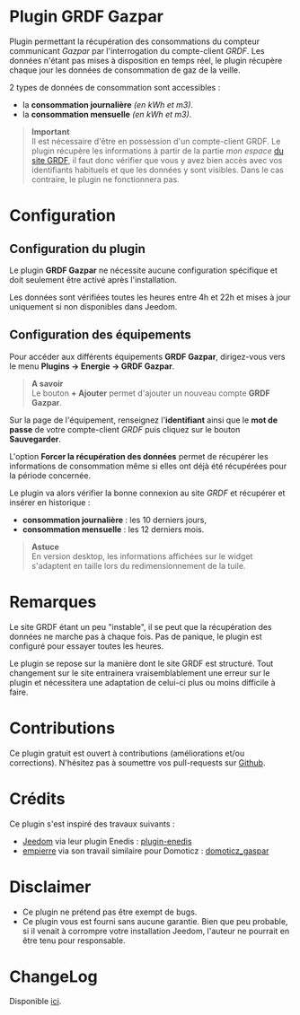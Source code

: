 # Plugin GRDF Gazpar

Plugin permettant la récupération des consommations du compteur communicant *Gazpar* par l'interrogation du compte-client *GRDF*. Les données n'étant pas mises à disposition en temps réel, le plugin récupère chaque jour les données de consommation de gaz de la veille. 

2 types de données de consommation sont accessibles :
- la **consommation journalière** *(en kWh et m3)*.
- la **consommation mensuelle** *(en kWh et m3)*.

>**Important**      
>Il est nécessaire d'être en possession d'un compte-client GRDF. Le plugin récupère les informations à partir de la partie *mon espace* <a href="https://monespace.grdf.fr/monespace/particulier/accueil" target="_blank">du site GRDF</a>, il faut donc vérifier que vous y avez bien accès avec vos identifiants habituels et que les données y sont visibles. Dans le cas contraire, le plugin ne fonctionnera pas.

# Configuration

## Configuration du plugin

Le plugin **GRDF Gazpar** ne nécessite aucune configuration spécifique et doit seulement être activé après l'installation.

Les données sont vérifiées toutes les heures entre 4h et 22h et mises à jour uniquement si non disponibles dans Jeedom.

## Configuration des équipements

Pour accéder aux différents équipements **GRDF Gazpar**, dirigez-vous vers le menu **Plugins → Energie → GRDF Gazpar**.

> **A savoir**    
> Le bouton **+ Ajouter** permet d'ajouter un nouveau compte **GRDF Gazpar**.

Sur la page de l'équipement, renseignez l'**identifiant** ainsi que le **mot de passe** de votre compte-client *GRDF* puis cliquez sur le bouton **Sauvegarder**.

L'option **Forcer la récupération des données** permet de récupérer les informations de consommation même si elles ont déjà été récupérées pour la période concernée.

Le plugin va alors vérifier la bonne connexion au site *GRDF* et récupérer et insérer en historique :
- **consommation journalière** : les 10 derniers jours,
- **consommation mensuelle** : les 12 derniers mois.

>**Astuce**     
>En version desktop, les informations affichées sur le widget s'adaptent en taille lors du redimensionnement de la tuile.

# Remarques

Le site GRDF étant un peu "instable", il se peut que la récupération des données ne marche pas à chaque fois. Pas de panique, le plugin est configuré pour essayer toutes les heures.

Le plugin se repose sur la manière dont le site GRDF est structuré. Tout changement sur le site entrainera vraisemblablement une erreur sur le plugin et nécessitera une adaptation de celui-ci plus ou moins difficile à faire.

# Contributions

Ce plugin gratuit est ouvert à contributions (améliorations et/ou corrections). N'hésitez pas à soumettre vos pull-requests sur <a href="https://github.com/hugoKs3/plugin-jazpar" target="_blank">Github</a>.

# Crédits

Ce plugin s'est inspiré des travaux suivants :

-   [Jeedom](https://github.com/jeedom) via leur plugin Enedis : [plugin-enedis](https://github.com/jeedom/plugin-enedis)
-   [empierre](https://github.com/empierre) via son travail similaire pour Domoticz : [domoticz_gaspar](https://github.com/empierre/domoticz_gaspar)

# Disclaimer

-   Ce plugin ne prétend pas être exempt de bugs.
-   Ce plugin vous est fourni sans aucune garantie. Bien que peu probable, si il venait à corrompre votre installation Jeedom, l'auteur ne pourrait en être tenu pour responsable.

# ChangeLog
Disponible [ici](./changelog.html).
